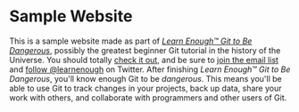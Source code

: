 
 # Sample Website
 This is a sample website made as part of [*Learn Enough™ Git to Be
 Dangerous*](https://www.learnenough.com/git-tutorial), possibly the greatest
 beginner Git tutorial in the history of the Universe. You should totally [
 check it out](https://www.learnenough.com/git-tutorial), and be sure to [join
 the email list](https://www.learnenough.com/#email_list) and
 [follow @learnenough](http://twitter.com/learnenough) on Twitter.
 After finishing *Learn Enough™ Git to Be Dangerous*, you'll know enough Git
 to be *dangerous*. This means you'll be able to use Git to track changes in
 your projects, back up data, share your work with others, and collaborate
 with programmers and other users of Git.
